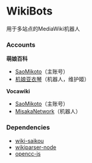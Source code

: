 # WikiBots
用于多站点的MediaWiki机器人

### Accounts
**萌娘百科**
- [SaoMikoto](https://mzh.moegirl.org.cn/_?curid=633173)（主账号）
- [机娘亚衣琴](https://mzh.moegirl.org.cn/_?curid=624979)（机器人，维护姬）

**Vocawiki**
- [SaoMikoto](https://voca.wiki/_?curid=51483)（主账号）
- [MisakaNetwork](https://voca.wiki/_?curid=63775)（机器人）

### Dependencies
- [wiki-saikou](https://github.com/moegirlwiki/wiki-saikou)
- [wikiparser-node](https://github.com/bhsd-harry/wikiparser-node)
- [opencc-js](https://github.com/nk2028/opencc-js)